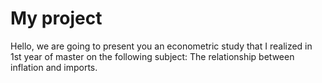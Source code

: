 # My project
Hello, we are going to present you an econometric study that I realized in 1st year of master on the following subject: The relationship between inflation and imports.
